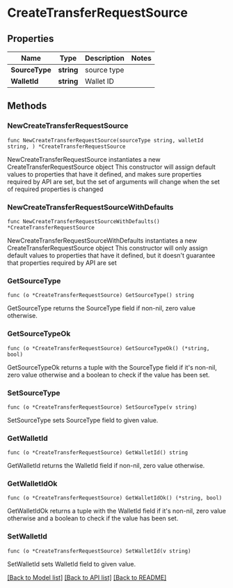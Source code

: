 # CreateTransferRequestSource

## Properties

Name | Type | Description | Notes
------------ | ------------- | ------------- | -------------
**SourceType** | **string** | source type | 
**WalletId** | **string** | Wallet ID | 

## Methods

### NewCreateTransferRequestSource

`func NewCreateTransferRequestSource(sourceType string, walletId string, ) *CreateTransferRequestSource`

NewCreateTransferRequestSource instantiates a new CreateTransferRequestSource object
This constructor will assign default values to properties that have it defined,
and makes sure properties required by API are set, but the set of arguments
will change when the set of required properties is changed

### NewCreateTransferRequestSourceWithDefaults

`func NewCreateTransferRequestSourceWithDefaults() *CreateTransferRequestSource`

NewCreateTransferRequestSourceWithDefaults instantiates a new CreateTransferRequestSource object
This constructor will only assign default values to properties that have it defined,
but it doesn't guarantee that properties required by API are set

### GetSourceType

`func (o *CreateTransferRequestSource) GetSourceType() string`

GetSourceType returns the SourceType field if non-nil, zero value otherwise.

### GetSourceTypeOk

`func (o *CreateTransferRequestSource) GetSourceTypeOk() (*string, bool)`

GetSourceTypeOk returns a tuple with the SourceType field if it's non-nil, zero value otherwise
and a boolean to check if the value has been set.

### SetSourceType

`func (o *CreateTransferRequestSource) SetSourceType(v string)`

SetSourceType sets SourceType field to given value.


### GetWalletId

`func (o *CreateTransferRequestSource) GetWalletId() string`

GetWalletId returns the WalletId field if non-nil, zero value otherwise.

### GetWalletIdOk

`func (o *CreateTransferRequestSource) GetWalletIdOk() (*string, bool)`

GetWalletIdOk returns a tuple with the WalletId field if it's non-nil, zero value otherwise
and a boolean to check if the value has been set.

### SetWalletId

`func (o *CreateTransferRequestSource) SetWalletId(v string)`

SetWalletId sets WalletId field to given value.



[[Back to Model list]](../README.md#documentation-for-models) [[Back to API list]](../README.md#documentation-for-api-endpoints) [[Back to README]](../README.md)


